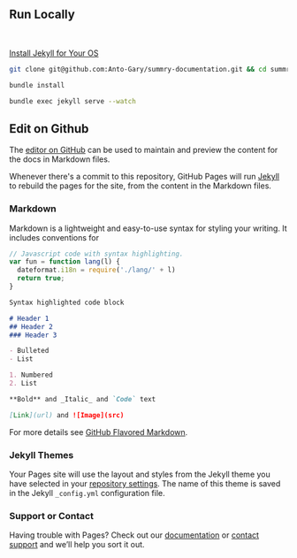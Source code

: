 <!-- ---
title: Getting Started
has_children: false
nav_order: 1
--- -->
## Run Locally
<br />

[Install Jekyll for Your OS](https://jekyllrb.com/docs/installation/)

```bash
git clone git@github.com:Anto-Gary/summry-documentation.git && cd summry-documentation
```

```bash
bundle install
```

```bash
bundle exec jekyll serve --watch
```


## Edit on Github

The [editor on GitHub](https://github.com/garytee/documentation/edit/main/README.md) can be used to maintain and preview the content for the docs in Markdown files.

Whenever there's a commit to this repository, GitHub Pages will run [Jekyll](https://jekyllrb.com/) to rebuild the pages for the site, from the content in the Markdown files.

### Markdown

Markdown is a lightweight and easy-to-use syntax for styling your writing. It includes conventions for

```js
// Javascript code with syntax highlighting.
var fun = function lang(l) {
  dateformat.i18n = require('./lang/' + l)
  return true;
}
```

```markdown
Syntax highlighted code block

# Header 1
## Header 2
### Header 3

- Bulleted
- List

1. Numbered
2. List

**Bold** and _Italic_ and `Code` text

[Link](url) and ![Image](src)
```

For more details see [GitHub Flavored Markdown](https://guides.github.com/features/mastering-markdown/).

### Jekyll Themes

Your Pages site will use the layout and styles from the Jekyll theme you have selected in your [repository settings](https://github.com/garytee/documentation/settings). The name of this theme is saved in the Jekyll `_config.yml` configuration file.

### Support or Contact

Having trouble with Pages? Check out our [documentation](https://help.github.com/categories/github-pages-basics/) or [contact support](https://github.com/contact) and we’ll help you sort it out.